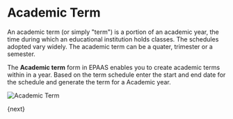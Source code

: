 <!-- add-breadcrumbs -->
# Academic Term

An academic term (or simply "term") is a portion of an academic year, the time during which an educational institution holds classes. The schedules adopted vary widely. The academic term can be a quater, trimester or a semester.

The **Academic term** form in EPAAS enables you to create academic terms within in a year. Based on the term schedule enter the start and end date for the schedule and generate the term for a Academic year.

<img class="screenshot" alt="Academic Term" src="{{docs_base_url}}/assets/img/education/setup/academic-term.png">


{next}